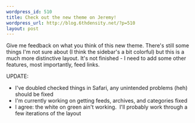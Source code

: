 ```yaml
--- 
wordpress_id: 510
title: Check out the new theme on Jeremy!
wordpress_url: http://blog.6thdensity.net/?p=510
layout: post
---
```

Give me feedback on what you think of this new theme.  There's still some things I'm not sure about (I think the sidebar's a bit colorful) but this is a much more distinctive layout.  It's not finished - I need to add some other features, most importantly, feed links.

UPDATE:
<ul>
	<li>I've doubled checked things in Safari, any unintended problems (heh) should be fixed</li>
	<li>I'm currently working on getting feeds, archives, and categories fixed</li>
	<li>I agree: the white on green ain't working.  I'll probably work through a few iterations of the layout</li>
</ul>

